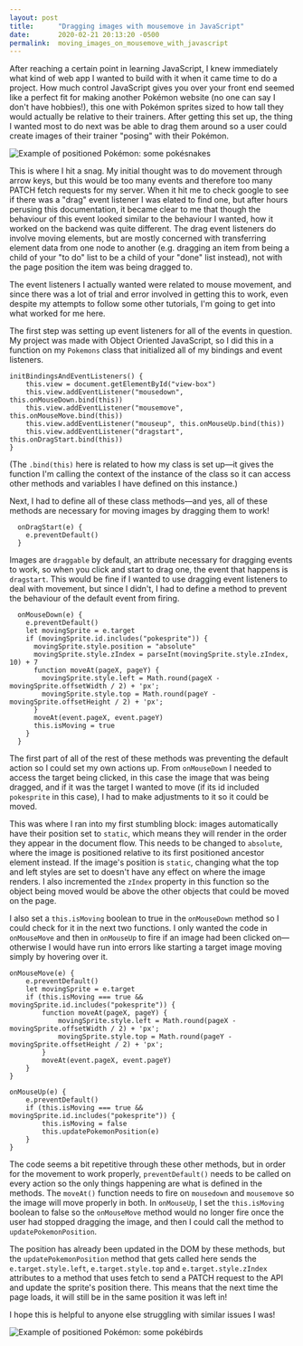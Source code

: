 ```yaml
---
layout: post
title:      "Dragging images with mousemove in JavaScript"
date:       2020-02-21 20:13:20 -0500
permalink:  moving_images_on_mousemove_with_javascript
---
```


After reaching a certain point in learning JavaScript, I knew immediately what kind of web app I wanted to build with it when it came time to do a project. How much control JavaScript gives you over your front end seemed like a perfect fit for making another Pokémon website (no one can say I don't have hobbies!), this one with Pokémon sprites sized to how tall they would actually be relative to their trainers. After getting this set up, the thing I wanted most to do next was be able to drag them around so a user could create images of their trainer "posing" with their Pokémon. 

![Example of positioned Pokémon: some pokésnakes](https://lh3.googleusercontent.com/0lZec60qbwGyMHA4PFz7yG8eAhpwMHn2Aoihmz28yIYYAi-wm6MTg_Zn2B4M2SpXEFL4AeqUl3U40hSawmWcYuGGh3qY_8eteJ0ALixCPfVHvTiZxzSKB0iG_b3RPdlY1bz_nWCuZw=w2400)

This is where I hit a snag. My initial thought was to do movement through arrow keys, but this would be too many events and therefore too many PATCH fetch requests for my server. When it hit me to check google to see if there was a "drag" event listener I was elated to find one, but after hours perusing this documentation, it became clear to me that though the behaviour of this event looked similar to the behaviour I wanted, how it worked on the backend was quite different. The drag event listeners do involve moving elements, but are mostly concerned with transferring element data from one node to another (e.g. dragging an item from being a child of your "to do" list to be a child of your "done" list instead), not  with the page position the item was being dragged to. 

The event listeners I actually wanted were related to mouse movement, and since there was a lot of trial and error involved in getting this to work, even despite my attempts to follow some other tutorials, I'm going to get into what worked for me here. 

The first step was setting up event listeners for all of the events in question. My project was made with Object Oriented JavaScript, so I did this in a function on my `Pokemons` class that initialized all of my bindings and event listeners. 

```
initBindingsAndEventListeners() {
    this.view = document.getElementById("view-box")
    this.view.addEventListener("mousedown", this.onMouseDown.bind(this))
    this.view.addEventListener("mousemove", this.onMouseMove.bind(this))
    this.view.addEventListener("mouseup", this.onMouseUp.bind(this))
    this.view.addEventListener("dragstart", this.onDragStart.bind(this))
}
```

(The `.bind(this)` here is related to how my class is set up—it gives the function I'm calling the context of the instance of the class so it can access other methods and variables I have defined on this instance.)

Next, I had to define all of these class methods—and yes, all of these methods are necessary for moving images by dragging them to work! 

```
  onDragStart(e) {
    e.preventDefault()
  }
```

Images are `draggable` by default, an attribute necessary for dragging events to work, so when you click and start to drag one, the event that happens is `dragstart`. This would be fine if I wanted to use dragging event listeners to deal with movement, but since I didn't, I had to define a method to prevent the behaviour of the default event from firing.

```
  onMouseDown(e) {
    e.preventDefault()
    let movingSprite = e.target
    if (movingSprite.id.includes("pokesprite")) {
      movingSprite.style.position = "absolute"
      movingSprite.style.zIndex = parseInt(movingSprite.style.zIndex, 10) + 7
      function moveAt(pageX, pageY) {
        movingSprite.style.left = Math.round(pageX - movingSprite.offsetWidth / 2) + 'px';
        movingSprite.style.top = Math.round(pageY - movingSprite.offsetHeight / 2) + 'px';
      }
      moveAt(event.pageX, event.pageY)
      this.isMoving = true
    }
  }
```
	
The first part of all of the rest of these methods was preventing the default action so I could set my own actions up. From `onMouseDown` I needed to access the target being clicked, in this case the image that was being dragged, and if it was the target I wanted to move (if its id included `pokesprite` in this case), I had to make adjustments to it so it could be moved. 

This was where I ran into my first stumbling block: images automatically have their position set to `static`, which means they will render in the order they appear in the document flow. This needs to be changed to `absolute`, where the image is positioned relative to its first positioned ancestor element instead. If the image's position is `static`, changing what the top and left styles are set to doesn't have any effect on where the image renders. I also incremented the `zIndex` property in this function so the object being moved would be above the other objects that could be moved on the page. 

I also set a `this.isMoving` boolean to true in the `onMouseDown` method so I could check for it in the next two functions. I only wanted the code in `onMouseMove` and then in `onMouseUp` to fire if an image had been clicked on—otherwise I would have run into errors like starting a target image moving simply by hovering over it. 
	
```
onMouseMove(e) {
	e.preventDefault()
	let movingSprite = e.target
	if (this.isMoving === true && movingSprite.id.includes("pokesprite")) {
		function moveAt(pageX, pageY) {
			movingSprite.style.left = Math.round(pageX - movingSprite.offsetWidth / 2) + 'px';
			movingSprite.style.top = Math.round(pageY - movingSprite.offsetHeight / 2) + 'px';
		}
		moveAt(event.pageX, event.pageY)
	}
}
```

```
onMouseUp(e) {
	e.preventDefault()
	if (this.isMoving === true && movingSprite.id.includes("pokesprite")) {
		this.isMoving = false
		this.updatePokemonPosition(e)
	}
}
```

The code seems a bit repetitive through these other methods, but in order for the movement to work properly, `preventDefault()` needs to be called on every action so the only things happening are what is defined in the methods. The `moveAt()` function needs to fire on `mousedown` and `mousemove` so the image will move properly in both. In `onMouseUp`, I set the `this.isMoving` boolean to false so the `onMouseMove` method would no longer fire once the user had stopped dragging the image, and then I could call the method to `updatePokemonPosition`. 

The position has already been updated in the DOM by these methods, but the `updatePokemonPosition` method that gets called here sends the `e.target.style.left`, `e.target.style.top` and `e.target.style.zIndex` attributes to a method that uses fetch to send a PATCH request to the API and update the sprite's position there. This means that the next time the page loads, it will still be in the same position it was left in! 

I hope this is helpful to anyone else struggling with similar issues I was! 

![Example of positioned Pokémon: some pokébirds](https://lh3.googleusercontent.com/fkOSEYBfiEwoR3T2fUgCe7MT6dyR2Q_zjPKZQWptz-VKkeiZzC85TNZsghqXjwAFfuw6gXKw9Rj3ijzTLlUbFsJlJFLxvOQ9ftNA1Mm2eKSTlgByeBJYft2WDKDASlJMzs_jQrXtuw=w2400)






